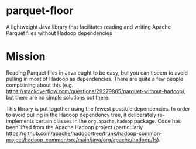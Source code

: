 # parquet-floor
A lightweight Java library that facilitates reading and writing Apache Parquet files without Hadoop dependencies

# Mission
Reading Parquet files in Java ought to be easy, but you can't seem to avoid pulling in most of Hadoop as dependencies. There are quite a few people complaining about this (e.g. https://stackoverflow.com/questions/29279865/parquet-without-hadoop), but there are no simple solutions out there.

This library is put together using the fewest possible dependencies.  In order to avoid pulling in the Hadoop dependency tree, it deliberately re-implements certain classes in the `org.apache.hadoop` package.  Code has been lifted from the Apache Hadoop project (particularly https://github.com/apache/hadoop/tree/trunk/hadoop-common-project/hadoop-common/src/main/java/org/apache/hadoop/fs).

